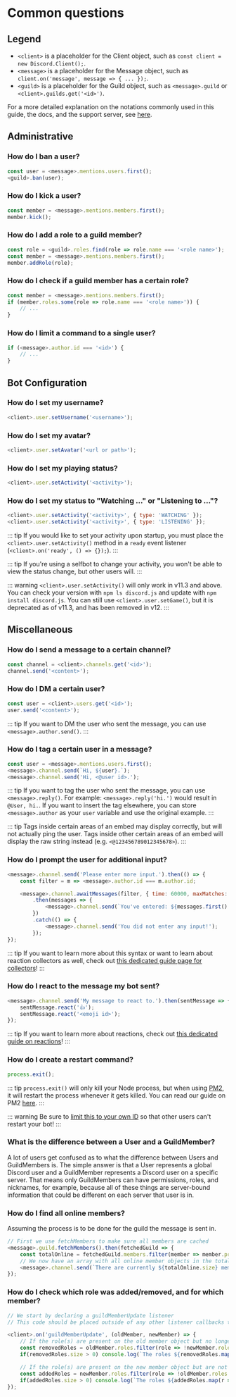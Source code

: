 # Common questions

## Legend

* `<client>` is a placeholder for the Client object, such as `const client = new Discord.Client();`.
* `<message>` is a placeholder for the Message object, such as `client.on('message', message => { ... });`.
* `<guild>` is a placeholder for the Guild object, such as `<message>.guild` or `<client>.guilds.get('<id>')`.

For a more detailed explanation on the notations commonly used in this guide, the docs, and the support server, see [here](/additional-info/notation.md).

## Administrative

### How do I ban a user?

<!-- eslint-skip -->

```js
const user = <message>.mentions.users.first();
<guild>.ban(user);
```

### How do I kick a user?

<!-- eslint-skip -->

```js
const member = <message>.mentions.members.first();
member.kick();
```

### How do I add a role to a guild member?

<!-- eslint-skip -->

```js
const role = <guild>.roles.find(role => role.name === '<role name>');
const member = <message>.mentions.members.first();
member.addRole(role);
```

### How do I check if a guild member has a certain role?

<!-- eslint-skip -->

```js
const member = <message>.mentions.members.first();
if (member.roles.some(role => role.name === '<role name>')) {
	// ...
}
```

### How do I limit a command to a single user?

<!-- eslint-skip -->

```js
if (<message>.author.id === '<id>') {
	// ...
}
```

## Bot Configuration

### How do I set my username?

<!-- eslint-skip -->

```js
<client>.user.setUsername('<username>');
```

### How do I set my avatar?

<!-- eslint-skip -->

```js
<client>.user.setAvatar('<url or path>');
```

### How do I set my playing status?

<!-- eslint-skip -->

```js
<client>.user.setActivity('<activity>');
```

### How do I set my status to "Watching ..." or "Listening to ..."?

<!-- eslint-skip -->

```js
<client>.user.setActivity('<activity>', { type: 'WATCHING' });
<client>.user.setActivity('<activity>', { type: 'LISTENING' });
```

::: tip
If you would like to set your activity upon startup, you must place the `<client>.user.setActivity()` method in a `ready` event listener (`<client>.on('ready', () => {});`).
:::

::: tip
If you're using a selfbot to change your activity, you won't be able to view the status change, but other users will.
:::

::: warning
`<client>.user.setActivity()` will only work in v11.3 and above. You can check your version with `npm ls discord.js` and update with `npm install discord.js`. You can still use `<client>.user.setGame()`, but it is deprecated as of v11.3, and has been removed in v12.
:::

## Miscellaneous

### How do I send a message to a certain channel?

<!-- eslint-skip -->

```js
const channel = <client>.channels.get('<id>');
channel.send('<content>');
```

### How do I DM a certain user?

<!-- eslint-skip -->

```js
const user = <client>.users.get('<id>');
user.send('<content>');
```

::: tip
If you want to DM the user who sent the message, you can use `<message>.author.send()`.
:::

### How do I tag a certain user in a message?

<!-- eslint-skip -->

```js
const user = <message>.mentions.users.first();
<message>.channel.send(`Hi, ${user}.`);
<message>.channel.send('Hi, <@user id>.');
```

::: tip
If you want to tag the user who sent the message, you can use `<message>.reply()`. For example: `<message>.reply('hi.')` would result in `@User, hi.`. If you want to insert the tag elsewhere, you can store `<message>.author` as your `user` variable and use the original example.
:::

::: tip
Tags inside certain areas of an embed may display correctly, but will not actually ping the user. Tags inside other certain areas of an embed will display the raw string instead (e.g. `<@123456789012345678>`).
:::

### How do I prompt the user for additional input?

<!-- eslint-skip -->

```js
<message>.channel.send('Please enter more input.').then(() => {
	const filter = m => <message>.author.id === m.author.id;

	<message>.channel.awaitMessages(filter, { time: 60000, maxMatches: 1, errors: ['time'] })
		.then(messages => {
			<message>.channel.send(`You've entered: ${messages.first().content}`);
		})
		.catch(() => {
			<message>.channel.send('You did not enter any input!');
		});
});
```

::: tip
If you want to learn more about this syntax or want to learn about reaction collectors as well, check out [this dedicated guide page for collectors](/popular-topics/collectors.md)!
:::

### How do I react to the message my bot sent?

<!-- eslint-skip -->

```js
<message>.channel.send('My message to react to.').then(sentMessage => {
	sentMessage.react('👍');
	sentMessage.react('<emoji id>');
});
```

::: tip
If you want to learn more about reactions, check out [this dedicated guide on reactions](/popular-topics/reactions.md)!
:::

### How do I create a restart command?

```js
process.exit();
```

::: tip
`process.exit()` will only kill your Node process, but when using [PM2](http://pm2.keymetrics.io/), it will restart the process whenever it gets killed. You can read our guide on PM2 [here](/improving-dev-environment/pm2.md).
:::

::: warning
Be sure to [limit this to your own ID](/popular-topics/common-questions.md#how-do-i-limit-a-command-to-a-single-user) so that other users can't restart your bot!
:::

### What is the difference between a User and a GuildMember?

A lot of users get confused as to what the difference between Users and GuildMembers is. The simple answer is that a User represents a global Discord user and a GuildMember represents a Discord user on a specific server. That means only GuildMembers can have permissions, roles, and nicknames, for example, because all of these things are server-bound information that could be different on each server that user is in.

### How do I find all online members?

Assuming the process is to be done for the guild the message is sent in.
<!-- eslint-skip -->

```js
// First we use fetchMembers to make sure all members are cached
<message>.guild.fetchMembers().then(fetchedGuild => {
	const totalOnline = fetchedGuild.members.filter(member => member.presence.status === 'online');
	// We now have an array with all online member objects in the totalOnline variable
	<message>.channel.send(`There are currently ${totalOnline.size} members online in this guild!`);
});
```

### How do I check which role was added/removed, and for which member?

<!-- eslint-skip -->

```js
// We start by declaring a guildMemberUpdate listener
// This code should be placed outside of any other listener callbacks to prevent listener nesting

<client>.on('guildMemberUpdate', (oldMember, newMember) => {
	// If the role(s) are present on the old member object but no longer on the new one (i.e role(s) were removed)
	const removedRoles = oldMember.roles.filter(role => !newMember.roles.has(role.id));
	if(removedRoles.size > 0) console.log(`The roles ${removedRoles.map(r => r.name)} were added to ${oldMember.displayName}.`);

	// If the role(s) are present on the new member object but are not on the new one (i.e role(s) were added)
	const addedRoles = newMember.roles.filter(role => !oldMember.roles.has(role.id));
	if(addedRoles.size > 0) console.log(`The roles ${addedRoles.map(r => r.name)} were removed from ${oldMember.displayName}.`);
});
```
